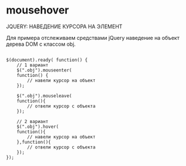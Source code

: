 # mousehover
JQUERY: НАВЕДЕНИЕ КУРСОРА НА ЭЛЕМЕНТ

Для примера отслеживаем средствами jQuery наведение на объект дерева DOM с классом obj.

<pre>
<code>
$(document).ready( function() {
	// 1 вариант
	$(".obj").mouseenter(
	function() {
		// навели курсор на объект
	});

	$(".obj").mouseleave(
	function(){ 
		// отвели курсор с объекта
	});

	// 2 вариант
	$(".obj").hover(
	function(){ 
		// навели курсор на объект
	},function(){
		// отвели курсор с объекта 
	});
});
</code>
</pre>
